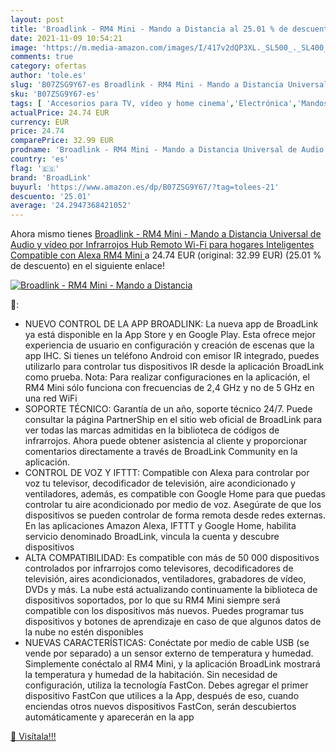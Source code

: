 ```yaml
---
layout: post
title: 'Broadlink - RM4 Mini - Mando a Distancia al 25.01 % de descuento'
date: 2021-11-09 10:54:21
image: 'https://m.media-amazon.com/images/I/417v2dQP3XL._SL500_._SL400_.jpg'
comments: true
category: ofertas
author: 'tole.es'
slug: 'B07ZSG9Y67-es Broadlink - RM4 Mini - Mando a Distancia Universal de...'
sku: 'B07ZSG9Y67-es'
tags: [ 'Accesorios para TV, vídeo y home cinema','Electrónica','Mandos a distancia','TV, vídeo y home cinema','alexa','broadlink', ]
actualPrice: 24.74 EUR
currency: EUR
price: 24.74
comparePrice: 32.99 EUR
prodname: 'Broadlink - RM4 Mini - Mando a Distancia Universal de Audio y vídeo por Infrarrojos  Hub Remoto Wi-Fi para hogares Inteligentes  Compatible con Alexa  RM4 Mini '
country: 'es'
flag: '🇪🇸'
brand: 'BroadLink'
buyurl: 'https://www.amazon.es/dp/B07ZSG9Y67/?tag=tolees-21'
descuento: '25.01'
average: '24.2947368421052'
---
```


Ahora mismo tienes [Broadlink - RM4 Mini - Mando a Distancia Universal de Audio y vídeo por Infrarrojos  Hub Remoto Wi-Fi para hogares Inteligentes  Compatible con Alexa  RM4 Mini ](https://www.amazon.es/dp/B07ZSG9Y67/?tag=tolees-21) a 24.74 EUR (original: 32.99 EUR) (25.01 %  de descuento) en el siguiente enlace!

[![Broadlink - RM4 Mini - Mando a Distancia](https://m.media-amazon.com/images/I/417v2dQP3XL._SL500_._SL400_.jpg)](https://www.amazon.es/dp/B07ZSG9Y67/?tag=tolees-21)

🔎:

- NUEVO CONTROL DE LA APP BROADLINK: La nueva app de BroadLink ya está disponible en la App Store y en Google Play. Esta ofrece mejor experiencia de usuario en configuración y creación de escenas que la app IHC. Si tienes un teléfono Android con emisor IR integrado, puedes utilizarlo para controlar tus dispositivos IR desde la aplicación BroadLink como prueba. Nota: Para realizar configuraciones en la aplicación, el RM4 Mini sólo funciona con frecuencias de 2,4 GHz y no de 5 GHz en una red WiFi
- SOPORTE TÉCNICO: Garantía de un año, soporte técnico 24/7. Puede consultar la página PartnerShip en el sitio web oficial de BroadLink para ver todas las marcas admitidas en la biblioteca de códigos de infrarrojos. Ahora puede obtener asistencia al cliente y proporcionar comentarios directamente a través de BroadLink Community en la aplicación.
- CONTROL DE VOZ Y IFTTT: Compatible con Alexa para controlar por voz tu televisor, decodificador de televisión, aire acondicionado y ventiladores, además, es compatible con Google Home para que puedas controlar tu aire acondicionado por medio de voz. Asegúrate de que los dispositivos se pueden controlar de forma remota desde redes externas. En las aplicaciones Amazon Alexa, IFTTT y Google Home, habilita servicio denominado BroadLink, vincula la cuenta y descubre dispositivos
- ALTA COMPATIBILIDAD: Es compatible con más de 50 000 dispositivos controlados por infrarrojos como televisores, decodificadores de televisión, aires acondicionados, ventiladores, grabadores de vídeo, DVDs y más. La nube está actualizando continuamente la biblioteca de dispositivos soportados, por lo que su RM4 Mini siempre será compatible con los dispositivos más nuevos. Puedes programar tus dispositivos y botones de aprendizaje en caso de que algunos datos de la nube no estén disponibles
- NUEVAS CARACTERÍSTICAS: Conéctate por medio de cable USB (se vende por separado) a un sensor externo de temperatura y humedad. Simplemente conéctalo al RM4 Mini, y la aplicación BroadLink mostrará la temperatura y humedad de la habitación. Sin necesidad de configuración, utiliza la tecnología FastCon. Debes agregar el primer dispositivo FastCon que utilices a la App, después de eso, cuando enciendas otros nuevos dispositivos FastCon, serán descubiertos automáticamente y aparecerán en la app

[🛒 Visítala!!!](https://www.amazon.es/dp/B07ZSG9Y67/?tag=tolees-21)
